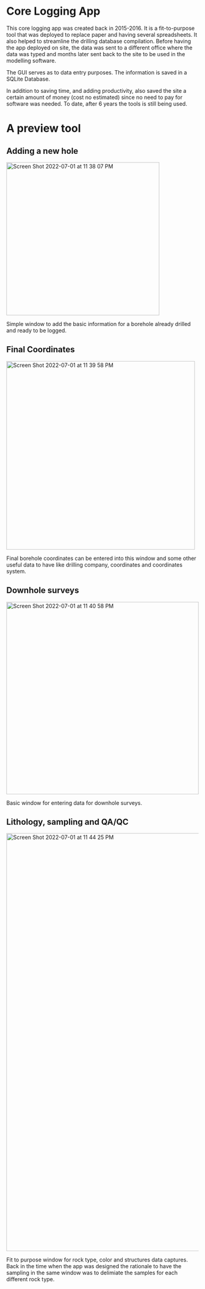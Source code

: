 # Core Logging App

This core logging app was created back in 2015-2016. It is a fit-to-purpose tool that was deployed
to replace paper and having several spreadsheets. It also helped to streamline the drilling database
compilation. Before having the app deployed on site, the data was sent to a different office where
the data was typed and months later sent back to the site to be used in the modelling software.

The GUI serves as to data entry purposes. The information is saved in a SQLite Database. 

In addition to saving time, and adding productivity, also saved the site a certain amount of money
(cost no estimated) since no need to pay for software was needed. To date, after 6 years the tools
is still being used.

# A preview tool

## Adding a new hole

<img width="401" alt="Screen Shot 2022-07-01 at 11 38 07 PM" src="https://user-images.githubusercontent.com/76716236/177024209-4a108790-d4b5-42bb-adc0-5335fb4be5a8.png">

Simple window to add the basic information for a borehole already drilled and ready to be logged.

## Final Coordinates

<img width="494" alt="Screen Shot 2022-07-01 at 11 39 58 PM" src="https://user-images.githubusercontent.com/76716236/177024237-cabda55f-8409-45f8-a501-72ccd3d31238.png">

Final borehole coordinates can be entered into this window and some other useful data to have like
drilling company, coordinates and coordinates system. 

## Downhole surveys

<img width="504" alt="Screen Shot 2022-07-01 at 11 40 58 PM" src="https://user-images.githubusercontent.com/76716236/177025487-55b185f1-5cbf-4f34-bc62-b21719006947.png">

Basic window for entering data for downhole surveys. 

## Lithology, sampling and QA/QC

<img width="1095" alt="Screen Shot 2022-07-01 at 11 44 25 PM" src="https://user-images.githubusercontent.com/76716236/177024477-87501bda-57d5-4a32-9f83-5b522cc574ba.png">

Fit to purpose window for rock type, color and structures data captures. Back in the time when the app was designed 
the rationale to have the sampling in the same window was to delimiate the samples for each different rock
type. 
